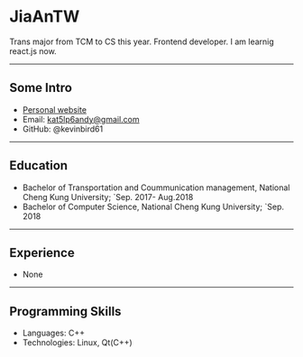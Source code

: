 # JiaAnTW

Trans major from TCM to CS this year. Frontend developer.
I am learnig react.js now.

---

## Some Intro
* [Personal website](https://JiaAnTW.github.io/Intro/)
* Email: kat5lp6andy@gmail.com
* GitHub: @kevinbird61

---

## Education

* Bachelor of Transportation and Coummunication management, National Cheng Kung University;  `Sep. 2017- Aug.2018
* Bachelor of Computer Science, National Cheng Kung University;  `Sep. 2018


---

## Experience

* None

---


## Programming Skills

* Languages:  C++ 
* Technologies:  Linux, Qt(C++)
